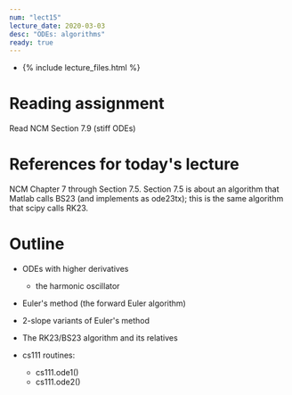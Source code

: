 ```yaml
---
num: "lect15"
lecture_date: 2020-03-03
desc: "ODEs: algorithms"
ready: true
---
```


* {% include lecture_files.html %}

# Reading assignment

Read NCM Section 7.9 (stiff ODEs)

# References for today's lecture

NCM Chapter 7 through Section 7.5.
Section 7.5 is about an algorithm that 
Matlab calls BS23 (and implements as ode23tx);
this is the same algorithm that scipy calls RK23.

# Outline

- ODEs with higher derivatives
  - the harmonic oscillator

- Euler's method (the forward Euler algorithm)
- 2-slope variants of Euler's method
- The RK23/BS23 algorithm and its relatives

- cs111 routines:
  - cs111.ode1()
  - cs111.ode2()
